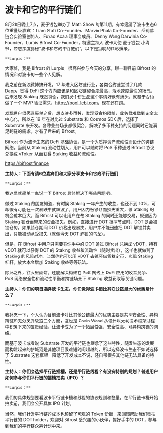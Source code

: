 # 波卡和它的平行链们

8月28日晚上7点，麦子钱包举办了 Math Show 的第11期，有幸邀请了波卡生态6位重量级嘉宾 ：Liam Stafi Co-Founder、Marvin  Phala Co-Founder、岳利鹏 链合实验室创始人、Fuyao  Acala 理事会成员、Denny Wang Darwinia Co-Founder、Lurpis Bifrost Co-Founder，特邀主持人 波卡大使 麦子钱包 小清爷，带您深度揭秘“波卡和它的平行链们”，以下是当晚的精彩撰录。

`**Lurpis：**`

大家好，我是 Bifrost 的 Lurpis，很高兴参与今天的分享，聊一聊目前 Bifrost 的情况和对波卡的一些个人见解。

我之前在新浪微博搞开发，17 年进入区块链行业，各类合约链尝试了几款 Dapp，觉得 DeFi 这个方向应该是和区块链契合度最高，落地速度最快的场景。后来发现 Staking 既然锁仓，我们发个衍生品这个事情好像有搞头，就基于合约做了一个 MVP 验证需求，<https://pool.liebi.com>，现在还在跑。

发现用户很愿意买单之后，想支持多币种，发现受合约限制，业务很难做到完全去中心化，所以在 19 年在对比过 Substrate 和 Cosmos SDK 后，选择了 Substrate 来开发。各种业务场景都很契合，解决了多币种支持的问题同时还能满足跨链的需求，才有了后来的 Bifrost。

Bifrost 作为波卡生态的 DeFi 基础协议，是一个为质押资产流动性而设计的跨链网络。当前从 Staking 流动性切入，用户可以随时将 PoS 币种通过 Bifrost 协议兑换成 vToken 从而获得 Staking 收益和流动性。

https://bifrost.finance

**主持人：下面有请6位嘉宾们和大家分享波卡和它的平行链们**

`**Lurpis：**`

我这里就简单一点说一下 Bifrost 具体解决了哪些问题吧。

做过 Staking 的朋友知道，有时候 Staking 一年产生的收益，也还不到 10%，可却很有可能在一次暴跌中就跌没了。用户因为被锁仓而损失重大，做 Staking 的机会成本巨大，而 Bifrost 可以让用户在做 Staking 的同时还能够交易，规避因为 Staking 锁仓而带来的资金损失。例如，直接进行 DOT 抵押节点时，DOT 是会被锁仓的。如果锁仓期间 DOT 价格出现暴跌，用户并不能迅速把 DOT 解锁并卖出，只能被动承受损失（就像今天 DOT 解锁的乌龙）。

但是，在 Bifrost 中用户只需要将你手中的 DOT 通过 Bifrost 兑换成 vDOT，持有 vDOT 就可以获得 DOT 的 Staking 收益和流动性（随时卖出），这样也就做到了 Staking 的风险对冲。当然你也可以用 vDOT 去循环借贷稳定币，实现 Staking 杠杆，放大本金增加 Staking 收益等等玩法。

除此之外，往大里画饼，还能解决构建在 PoS 网络上 DeFi 应用的收益竞争、PoS 网络安全性和流动性平衡和跨链场景下 Staking 收益获取等关键问题。

**主持人：你们的项目选择波卡生态，你们觉得波卡相比其它公链最大的优势是什么？**

`**Lurpis：**`

我补充一下，个人认为目前波卡对比其他公链最大的优势主要是共享安全性、异构跨链和无分叉升级这三个方面，这也是 Gavin Wood 从设计以太坊技术框架过程中积累下来的宝贵经验，让波卡成为了一个拓展性强、安全性高、可异构跨链的网络。

而基于波卡或者说 Substrate 开发的平行链也继承了这些特性，随着生态的发展而构建起来的护城河是其他项目很难短时间超越的，所以选择波卡生态不如说选择了 Substrate 这套框架，降低了开发成本不说，还自带很多其他链无法具备的特性。

**主持人：你们会选择平行链插槽，还是平行链线程？有没有特别的规划？普通用户如何参与你们平行链的插槽拍卖（IPO）？**

`**Lurpis：**`

我们的具体规划要看波卡平行链卡槽和线程的协议规则和数量，在平行链卡槽开始拍卖前，我们会公开具体 IPO 计划。

当然，我们针对平行链的成本也预留了可观的 Token 份额，来回馈帮助我们竞拍平行链的 DOT holder，欢迎对 Bifrost 感兴趣的小伙伴，握好手中的 DOT，参与到我们的平行链众筹计划中来。


